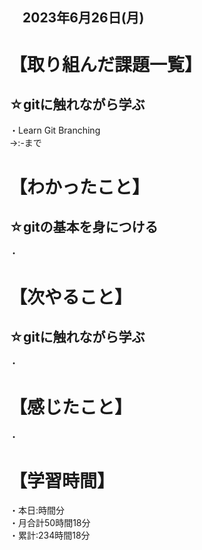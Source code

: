 ## 　2023年6月26日(月)
# 【取り組んだ課題一覧】
## ☆gitに触れながら学ぶ
・Learn Git Branching<br>
→:-まで<br>
# 【わかったこと】
## ☆gitの基本を身につける
・<br>
# 【次やること】
## ☆gitに触れながら学ぶ
・
# 【感じたこと】
・
# 【学習時間】
・本日:時間分<br>
・月合計50時間18分<br>
・累計:234時間18分
